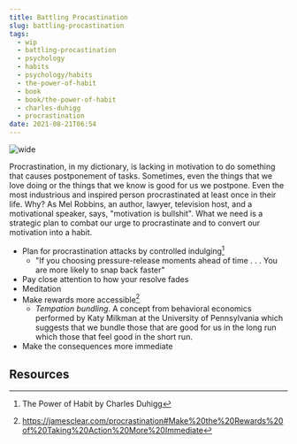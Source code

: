```yaml
---
title: Battling Procastination
slug: battling-procastination
tags:
  - wip
  - battling-procastination
  - psychology
  - habits
  - psychology/habits
  - the-power-of-habit
  - book
  - book/the-power-of-habit
  - charles-duhigg
  - procrastination
date: 2021-08-21T06:54
---
```



![wide](https://live.staticflickr.com/4821/31807931178_5b4f9cb935_b.jpg "image from Flickr (cc)")

Procrastination, in my dictionary, is lacking in motivation to do something that
causes postponement of tasks. Sometimes, even the things that we love doing or
the things that we know is good for us we postpone. Even the most industrious
and inspired person procrastinated at least once in their life. Why? As Mel
Robbins, an author, lawyer, television host, and a motivational speaker, says,
"motivation is bullshit". What we need is a strategic plan to combat our urge to
procrastinate and to convert our motivation into a habit.

- Plan for procrastination attacks by controlled indulging[^1]
  - "If you choosing pressure-release moments ahead of time . . . You are more likely to snap
    back faster"
- Pay close attention to how your resolve fades
- Meditation
- Make rewards more accessible[^2]
  - _Tempation bundling_. A concept from behavioral economics performed by Katy
   Milkman at the University of Pennsylvania which suggests that we bundle those
   that are good for us in the long run which those that feel good in the short
   run.
- Make the consequences more immediate

## Resources

[^1]: The Power of Habit by Charles Duhigg
[^2]: https://jamesclear.com/procrastination#Make%20the%20Rewards%20of%20Taking%20Action%20More%20Immediate
